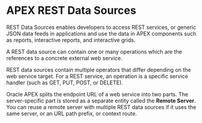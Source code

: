 # APEX REST Data Sources

REST Data Sources enables developers to access REST services, or generic JSON data feeds in applications and use the data in APEX components such as reports, interactive reports, and interactive grids.

A REST data source can contain one or many operations which are the references to a concrete external web service.

REST data sources contain multiple operators that differ depending on the web service target. For a REST service, an operation is a specific service handler (such as GET, PUT, POST, or DELETE).

Oracle APEX splits the endpoint URL of a web service into two parts. The server-specific part is stored as a separate entity called the **Remote Server**. You can reuse a remote server with multiple REST data sources if it uses the same server, or an URL path prefix, or context route. 